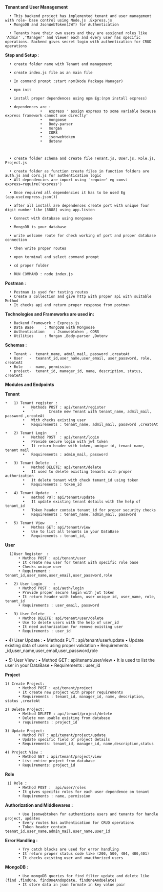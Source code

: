 **Tenant and User Management**

      •	This backend project has implemented tenant and user management with role- base control using Node.js ,Express.js 
      •	MongoDB and JsonWebToken(JWT) for Authentication

      •	Tenants have their own users and they are assigned roles like 'Admin' ,'Manager' and Viewer each and every user has specific operations. Backend gives secret login with authentication for CRUD operations 

**Step and Setup** :

      •	create folder name with Tenant and management

      •	create index.js file as an main file

      •	In command prompt :start npm(Node Package Manager)

      •	npm init 

      •	install proper dependences using npm Eg:(npm install express)

      •	dependences are :
                    •	express ' assign express to some variable because express framework cannot use directly'
                    •	mongoose
                    •	Body-parser
                    •	morgan
                    •	CORS
                    •	jsonwebtoken
                    •	dotenv



      •	create folder schema and create file Tenant.js, User.js, Role.js, Project.js

      •	create folder as function create files in function folders are auth.js and cors.js for authentication logic 
      •	All dependencies are import using 'require' eg const express=require('express')
      
      •	Once required all dependencies it has to be used Eg (app.use(express.json())
      
      •	after all install are dependences create port with unique four digit number like (8888) using app.listen

      •	Connect with database using mongoose  
      
      •	MongoDB is your database 
      
      •	write welcome route for check working of port and proper database connection
      
      •	then write proper routes
      
      •	open terminal and select command prompt
      
      •	cd proper folder 
      
      •	RUN COMMAND : node index.js

**Postman :**

      •	Postman is used for testing routes 
      •	Create a collection and give http with proper api with suitable Method 
      •	It checks api and return proper response from postman



**Technologies and Frameworks are used in:**

      •	Backend Framework : Express.js
      •	Data Base	  : MongoDB with Mongoose
      •	Authentication 	  : Jsonwebtoken , CORS
      •	Utilities	  : Morgan ,Body-parser ,Dotenv

**Schemas :**

      •	Tenant -  tenant_name, admil_mail, password ,createAt
      •	User   -  teanant_id,user_name,user_email, user_password, role, createAt
      •	Role   -  name, permission
      •	project-  tenant_id, manager_id, name, description, status, createAt

**Modules and Endpoints**

**Tenant**


    •	1) Tenant register :
            •	Methods POST : api/tenant/register 
            •	`		Create new Tenant with tenant_name, admil_mail, password ,createAt
            •	With checks existing user
            •	Requirements : tenant_name, admil_mail, password ,createAt

    •	2) Tenant Login    :
            •	Method POST  : api/tenant/login
            •	Provide secure login with jwt token
            •	It return header with token, unique id, tenant name, tenant mail
            •	Requirements : admin_mail, password
            
    •	3) Tenant Delete   : 
            •	Method DELETE: api/tenant/delete
            •	It used to delete existing tenants with proper authorization 
            •	It delete tenant with check tenant_id using token
            •	Requirements : token_id 
            
    •	4) Tenant Update   : 
            •	method PUT: api/tenant/update
            •	It update existing tenant details with the help of tenant_id 
            •	Token header contain tenant_id for proper security checks
            •	Requirements : tenant_name, admin_mail, password
            
    •	5) Tenant View     : 
            •	Methos GET: api/tenant/view
            •	Use to list all tenants in your DataBase
            •	Requirements : tenant_id, 

**User**

      1)User Register  :
          •	Methos POST : api/tenant/user
          •	It create new user for tenant with specific role base 
          •	Checks unique user 
          •	Requirement : tenant_id,user_name,user_email,user_password,role

    •	2) User Login     : 
          •	Method POST : api/auth/login
          •	Provide proper secure login with jwt token
          •	It return header with token, user unique id, user_name, role, tenant_id
          •	Requirements : user_email, password

    •	3) User Delete    : 
          •	Methos DELETE: api/tenant/user/delete
          •	Use to delete users with the help of user_id
          •	It need authorization for remove existing user
          •	Requirements : user_id

  •	4) User Update    :
          •	Methods PUT : api/tenant/user/update 
          •	Update existing data of users using proper validation 
          •	Requirements : _id,user_name,user_email,user_password,role

  •	5) Uesr View     :
          •	Method GET  : api/tenant/user/view
          •	It is used to list the user in your DataBase
          •	Requirements : user_id
          
          
**Project**


    1) Create Project:
          •	Method POST : api/tenant/project
          •	It create new project with proper requirements 
          •	Requirements : tenant_id, manager_id, name, description, status ,createAt

    2) Delete Project:
          •	Method DELETE : api/tenant/project/delete
          •	Delete non usable existing from database
          •	requirements : project_id

    3) Update Project: 
          •	Method PUT : api/tenant/project/update
          •	Update specific field of project details 
          •	Requirements: tenant_id, manager_id, name,description,status  

    4) Project View :
          •	Method GET : api/tenant/project/view
          •	List entire project from database
          •	Requirements: project_id

**Role**

     1) Role :	
          •	Method POST :  api/user/roles
          •	It gives specific roles for each user dependence on tenant
          •	Requirements : name, permission 

**Authorization and Middlewares :**

          •	Use jsonwebtoken for authenticate users and tenants for handle project, updates 
          •	Every routes has authentication for CRUD operations 
          •	Token header contain teanat_id,user_name,admin_mail,user_name,user_id

**Error Handling :**

          •	Try catch blocks are used for error handling 
          •	It return proper status code like (200, 500, 404, 400,401)
          •	It checks existing user and unauthorized users

**MongoDB :** 

          •	Use mongoDB queries for find filter update and delete like (find ,findOne, findOneAndUpdate, findOneAndDelete)
          •	It store data in json formate in key value pair 





